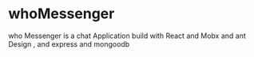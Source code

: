 # whoMessenger
who Messenger is a chat Application build with React and Mobx and ant Design , and express and mongoodb 
